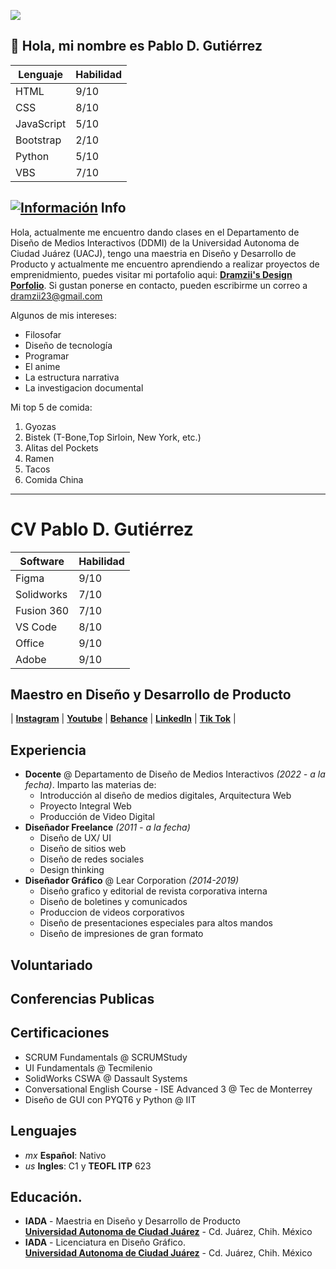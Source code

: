 ![](https://media.giphy.com/media/v1.Y2lkPTc5MGI3NjExNW4xaGF5em8wczdpNDMydmU3bTZoNGJlbnN3M2d4M3dzcjcxdXJ3ciZlcD12MV9pbnRlcm5hbF9naWZfYnlfaWQmY3Q9Zw/NKEt9elQ5cR68/giphy.gif)

## 🚀 Hola, mi nombre es Pablo D. Gutiérrez

| Lenguaje   | Habilidad |
| ---------- | --------- |
| HTML       | 9/10      |
| CSS        | 8/10      |
| JavaScript | 5/10      |
| Bootstrap  | 2/10      |
| Python     | 5/10      |
| VBS        | 7/10      |

## [![Información](https://img.shields.io/badge/Información-azul)](https://es.wikipedia.org/wiki/Información) Info

Hola, actualmente me encuentro dando clases en el Departamento de Diseño de Medios Interactivos (DDMI) de la Universidad Autonoma de Ciudad Juárez (UACJ), tengo una maestria en Diseño y Desarrollo de Producto y actualmente me encuentro aprendiendo a realizar proyectos de emprenidmiento, puedes visitar mi portafolio aqui: **[Dramzii's Design Porfolio](https://www.notion.so/dramzii-workspace/Design-Portfolio-2686f37997314191a55c00e07dafffcf?pvs=4)**. Si gustan ponerse en contacto, pueden escribirme un correo a [dramzii23@gmail.com](dramzii23@gmail.com)

Algunos de mis intereses:

- Filosofar
- Diseño de tecnología
- Programar
- El anime
- La estructura narrativa
- La investigacion documental

Mi top 5 de comida:

1. Gyozas
2. Bistek (T-Bone,Top Sirloin, New York, etc.)
3. Alitas del Pockets
4. Ramen
5. Tacos
6. Comida China

---

# CV Pablo D. Gutiérrez

| Software   | Habilidad |
| ---------- | --------- |
| Figma      | 9/10      |
| Solidworks | 7/10      |
| Fusion 360 | 7/10      |
| VS Code    | 8/10      |
| Office     | 9/10      |
| Adobe      | 9/10      |


## Maestro en Diseño y Desarrollo de Producto

| **[Instagram](https://instagram.com/dramzii_instagram)** | **[Youtube](https://youtube.com/dramzii)** | **[Behance](https://www.behance.net/dramzii)** | **[LinkedIn](https://www.linkedin.com/in/pablo-daniel-gutierrez-gutierrez-7a84aa10a/?originalSubdomain=mx)** | **[Tik Tok](https://www.tiktok.com/@dramzii)** |

## Experiencia

- **Docente** @ Departamento de Diseño de Medios Interactivos _(2022 - a la fecha)_. Imparto las materias de:
  - Introducción al diseño de medios digitales, Arquitectura Web
  - Proyecto Integral Web
  - Producción de Video Digital
- **Diseñador Freelance** _(2011 - a la fecha)_
  - Diseño de UX/ UI
  - Diseño de sitios web
  - Diseño de redes sociales
  - Design thinking
- **Diseñador Gráfico** @ Lear Corporation _(2014-2019)_
  - Diseño grafico y editorial de revista corporativa interna
  - Diseño de boletines y comunicados
  - Produccion de videos corporativos
  - Diseño de presentaciones especiales para altos mandos
  - Diseño de impresiones de gran formato

## Voluntariado

## Conferencias Publicas

## Certificaciones

- SCRUM Fundamentals @ SCRUMStudy
- UI Fundamentals @ Tecmilenio
- SolidWorks CSWA @ Dassault Systems
- Conversational English Course - ISE Advanced 3 @ Tec de Monterrey
- Diseño de GUI con PYQT6 y Python @ IIT

## Lenguajes

- _mx_ **Español**: Nativo <br>
- _us_ **Ingles**: C1 y **TEOFL ITP** 623

## Educación.

- **IADA** - Maestria en Diseño y Desarrollo de Producto <br>
  **[Universidad Autonoma de Ciudad Juárez](https://www.uacj.mx)** - Cd. Juárez, Chih. México
- **IADA** - Licenciatura en Diseño Gráfico. <br>
  **[Universidad Autonoma de Ciudad Juárez](https://www.uacj.mx)** - Cd. Juárez, Chih. México
